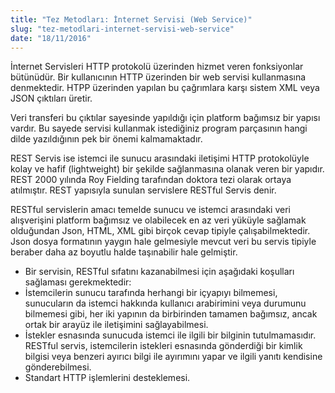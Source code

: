 ```yaml
---
title: "Tez Metodları: İnternet Servisi (Web Service)"
slug: "tez-metodlari-internet-servisi-web-service"
date: "18/11/2016"
---
```


İnternet Servisleri HTTP protokolü üzerinden hizmet veren fonksiyonlar bütünüdür. Bir kullanıcının HTTP üzerinden bir web servisi kullanmasına denmektedir. HTPP üzerinden yapılan bu çağrımlara karşı sistem XML veya JSON çıktıları üretir.

Veri transferi bu çıktılar sayesinde yapıldığı için platform bağımsız bir yapısı vardır. Bu sayede servisi kullanmak istediğiniz program parçasının hangi dilde yazıldığının pek bir önemi kalmamaktadır.

REST Servis ise istemci ile sunucu arasındaki iletişimi HTTP protokolüyle kolay ve hafif (lightweight) bir şekilde sağlanmasına olanak veren bir yapıdır. REST 2000 yılında Roy Fielding tarafından doktora tezi olarak ortaya atılmıştır. REST yapısıyla sunulan servislere RESTful Servis denir.

RESTful servislerin amacı temelde sunucu ve istemci arasındaki veri alışverişini platform bağımsız ve olabilecek en az veri yüküyle sağlamak olduğundan Json, HTML, XML gibi birçok cevap tipiyle çalışabilmektedir. Json dosya formatının yaygın hale gelmesiyle mevcut veri bu servis tipiyle beraber daha az boyutlu halde taşınabilir hale gelmiştir.

- Bir servisin, RESTful sıfatını kazanabilmesi için aşağıdaki koşulları sağlaması gerekmektedir:
- İstemcilerin sunucu tarafında herhangi bir içyapıyı bilmemesi, sunucuların da istemci hakkında kullanıcı arabirimini veya durumunu bilmemesi gibi, her iki yapının da birbirinden tamamen bağımsız, ancak ortak bir arayüz ile iletişimini sağlayabilmesi.
- İstekler esnasında sunucuda istemci ile ilgili bir bilginin tutulmamasıdır. RESTful servis, istemcilerin istekleri esnasında gönderdiği bir kimlik bilgisi veya benzeri ayırıcı bilgi ile ayırımını yapar ve ilgili yanıtı kendisine gönderebilmesi.
- Standart HTTP işlemlerini desteklemesi.
